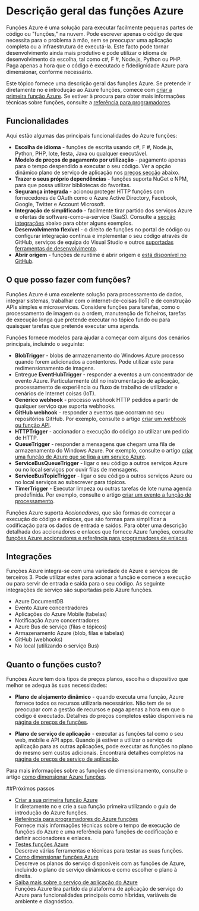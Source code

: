 <properties
   pageTitle="Descrição geral de funções do Azure | Microsoft Azure"
   description="Compreenda como utilizar funções de Azure para otimizar o assíncronas das cargas de trabalho em minutos."
   services="functions"
   documentationCenter="na"
   authors="mattchenderson"
   manager="erikre"
   editor=""
   tags=""
   keywords="Azure funções, funções, processamento de eventos, webhooks, cluster dinâmico, sem servidor arquitetura"/>

<tags
   ms.service="functions"
   ms.devlang="multiple"
   ms.topic="get-started-article"
   ms.tgt_pltfrm="multiple"
   ms.workload="na"
   ms.date="08/29/2016"
   ms.author="cfowler;mahender;glenga"/>
   
   
# <a name="azure-functions-overview"></a>Descrição geral das funções Azure

Funções Azure é uma solução para executar facilmente pequenas partes de código ou "funções," na nuvem. Pode escrever apenas o código de que necessita para o problema à mão, sem se preocupar uma aplicação completa ou a infraestrutura de executá-la. Este facto pode tornar desenvolvimento ainda mais produtivo e pode utilizar o idioma de desenvolvimento da escolha, tal como c#, F #, Node.js, Python ou PHP. Paga apenas a hora que o código é executado e fidedignidade Azure para dimensionar, conforme necessário.

Este tópico fornece uma descrição geral das funções Azure. Se pretende ir diretamente no e introdução ao Azure funções, comece com [criar a primeira função Azure](functions-create-first-azure-function.md). Se estiver à procura para obter mais informações técnicas sobre funções, consulte a [referência para programadores](functions-reference.md).

## <a name="features"></a>Funcionalidades

Aqui estão algumas das principais funcionalidades do Azure funções:
    
* **Escolha de idioma** - funções de escrita usando c#, F #, Node.js, Python, PHP, lote, festa, Java ou qualquer executável.
* **Modelo de preços de pagamento por utilização** - pagamento apenas para o tempo despendido a executar o seu código. Ver a opção dinâmico plano de serviço de aplicação nos [preços secção](#pricing) abaixo.  
* **Trazer o seus próprio dependências** - funções suporta NuGet e NPM, para que possa utilizar bibliotecas do favoritas.  
* **Segurança integrada** - acionou proteger HTTP funções com fornecedores de OAuth como o Azure Active Directory, Facebook, Google, Twitter e Account Microsoft.  
* **Integração de simplificado** - facilmente tirar partido dos serviços Azure e ofertas de software-como-a-service (SaaS). Consulte a [secção integrações](#integrations) abaixo para obter alguns exemplos.  
* **Desenvolvimento flexível** - o direito de funções no portal de código ou configurar integração contínua e implementar o seu código através de GitHub, serviços de equipa do Visual Studio e outros [suportadas ferramentas de desenvolvimento](../app-service-web/web-sites-deploy.md#deploy-using-an-ide).  
* **Abrir origem** - funções de runtime é abrir origem e [está disponível no GitHub](https://github.com/azure/azure-webjobs-sdk-script).  

## <a name="what-can-i-do-with-functions"></a>O que posso fazer com funções?

Funções Azure é uma excelente solução para processamento de dados, integrar sistemas, trabalhar com o internet-de-coisas (IoT) e de construção APIs simples e microservices. Considere funções para tarefas, como o processamento de imagem ou a ordem, manutenção de ficheiros, tarefas de execução longa que pretende executar no tópico fundo ou para quaisquer tarefas que pretende executar uma agenda. 

Funções fornece modelos para ajudar a começar com alguns dos cenários principais, incluindo o seguinte:

* **BlobTrigger** - blobs de armazenamento do Windows Azure processo quando forem adicionados a contentores. Pode utilizar este para redimensionamento de imagens.
* Entregue **EventHubTrigger** - responder a eventos a um concentrador de evento Azure. Particularmente útil no instrumentação de aplicação, processamento de experiência ou fluxo de trabalho de utilizador e cenários de Internet coisas (IoT).
* **Genérico webhook** - processo webhook HTTP pedidos a partir de qualquer serviço que suporta webhooks.
* **GitHub webhook** - responder a eventos que ocorram no seu repositórios GitHub. Por exemplo, consulte o artigo [criar um webhook ou função API](functions-create-a-web-hook-or-api-function.md).
* **HTTPTrigger** - accionador a execução do código ao utilizar um pedido de HTTP.
* **QueueTrigger** - responder a mensagens que chegam uma fila de armazenamento do Windows Azure. Por exemplo, consulte o artigo [criar uma função de Azure que se liga a um serviço Azure](functions-create-an-azure-connected-function.md).
* **ServiceBusQueueTrigger** - ligar o seu código a outros serviços Azure ou no local serviços por ouvir filas de mensagens. 
* **ServiceBusTopicTrigger** - ligar o seu código a outros serviços Azure ou no local serviços ao subscrever para tópicos. 
* **TimerTrigger** - Executar limpeza ou outras tarefas de lote numa agenda predefinida. Por exemplo, consulte o artigo [criar um evento a função de processamento](functions-create-an-event-processing-function.md).

Funções Azure suporta *Accionadores*, que são formas de começar a execução do código e *enlaces*, que são formas para simplificar a codificação para os dados de entrada e saídos. Para obter uma descrição detalhada dos accionadores e enlaces que fornece Azure funções, consulte [funções Azure accionadores e referência para programadores de enlaces](functions-triggers-bindings.md).


## <a name="integrations"></a>Integrações

Funções Azure integra-se com uma variedade de Azure e serviços de terceiros 3. Pode utilizar estes para acionar a função e comece a execução ou para servir de entrada e saída para o seu código. As seguinte integrações de serviço são suportadas pelo Azure funções. 

* Azure DocumentDB
* Evento Azure concentradores 
* Aplicações do Azure Mobile (tabelas)
* Notificação Azure concentradores
* Azure Bus de serviço (filas e tópicos)
* Armazenamento Azure (blob, filas e tabelas) 
* GitHub (webhooks)
* No local (utilizando o serviço Bus)

## <a name="pricing"></a>Quanto o funções custo?

Funções Azure tem dois tipos de preços planos, escolha o dispositivo que melhor se adequa às suas necessidades: 

* **Plano de alojamento dinâmico** - quando executa uma função, Azure fornece todos os recursos utilizaria necessários. Não tem de se preocupar com a gestão de recursos e paga apenas a hora em que o código é executado. Detalhes do preços completos estão disponíveis na [página de preços de funções](/pricing/details/functions). 

* **Plano de serviço de aplicação** - executar as funções tal como o seu web, mobile e API apps. Quando já estiver a utilizar o serviço de aplicação para as outras aplicações, pode executar as funções no plano do mesmo sem custos adicionais. Encontrará detalhes completos na [página de preços de serviço de aplicação](/pricing/details/app-service/).

Para mais informações sobre as funções de dimensionamento, consulte o artigo [como dimensionar Azure funções](functions-scale.md).

##<a name="next-steps"></a>Próximos passos

+ [Criar a sua primeira função Azure](functions-create-first-azure-function.md)  
Ir diretamente no e crie a sua função primeira utilizando o guia de introdução do Azure funções. 
+ [Referência para programadores do Azure funções](functions-reference.md)  
Fornece mais informações técnicas sobre o tempo de execução de funções do Azure e uma referência para funções de codificação e definir accionadores e enlaces.
+ [Testes funções Azure](functions-test-a-function.md)  
Descreve várias ferramentas e técnicas para testar as suas funções.
+ [Como dimensionar funções Azure](functions-scale.md)  
Descreve os planos do serviço disponíveis com as funções de Azure, incluindo o plano de serviço dinâmicos e como escolher o plano à direita. 
+ [Saiba mais sobre o serviço de aplicação do Azure](../app-service/app-service-value-prop-what-is.md)  
Funções Azure tira partido da plataforma de aplicação de serviço do Azure para funcionalidades principais como híbridas, variáveis de ambiente e diagnóstico. 